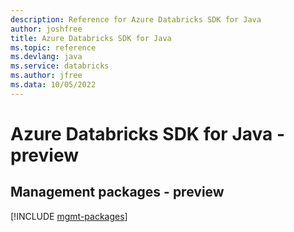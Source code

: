 ```yaml
---
description: Reference for Azure Databricks SDK for Java
author: joshfree
title: Azure Databricks SDK for Java
ms.topic: reference
ms.devlang: java
ms.service: databricks
ms.author: jfree
ms.data: 10/05/2022
---
```

# Azure Databricks SDK for Java - preview

## Management packages - preview
[!INCLUDE [mgmt-packages](databricks-mgmt-index.md)]